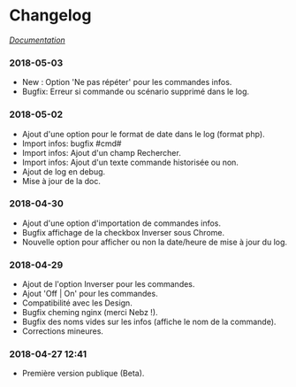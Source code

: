 # Changelog

*[Documentation](index.md)*

### 2018-05-03

  - New : Option 'Ne pas répéter' pour les commandes infos.
  - Bugfix: Erreur si commande ou scénario supprimé dans le log.

### 2018-05-02

  - Ajout d'une option pour le format de date dans le log (format php).
  - Import infos: bugfix #cmd#
  - Import infos: Ajout d'un champ Rechercher.
  - Import infos: Ajout d'un texte commande historisée ou non.
  - Ajout de log en debug.
  - Mise à jour de la doc.

### 2018-04-30

- Ajout d'une option d'importation de commandes infos.
- Bugfix affichage de la checkbox Inverser sous Chrome.
- Nouvelle option pour afficher ou non la date/heure de mise à jour du log.

### 2018-04-29

- Ajout de l'option Inverser pour les commandes.
- Ajout 'Off | On' pour les commandes.
- Compatibilité avec les Design.
- Bugfix cheming nginx (merci Nebz !).
- Bugfix des noms vides sur les infos (affiche le nom de la commande).
- Corrections mineures.

### 2018-04-27 12:41

- Première version publique (Beta).
